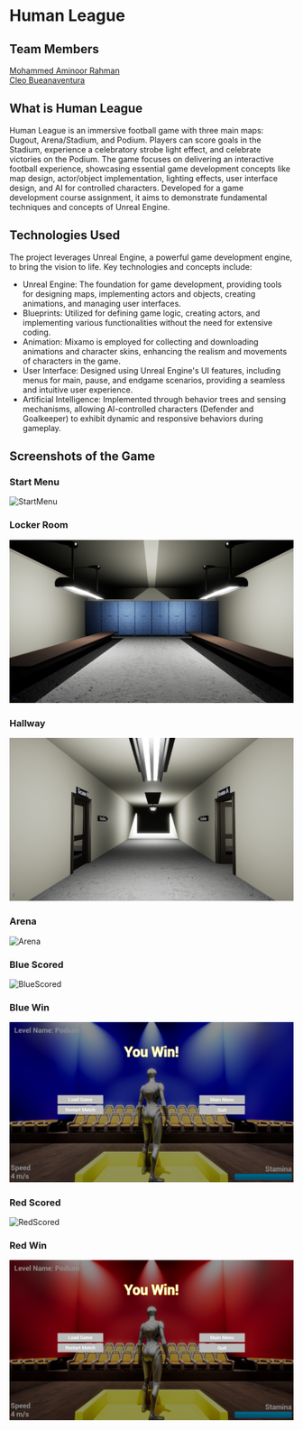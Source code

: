 # Human League

## Team Members

[Mohammed Aminoor Rahman](https://github.com/Mrahman141)  
[Cleo Bueanaventura](https://github.com/cleobnvntra)

## What is Human League

Human League is an immersive football game with three main maps: Dugout, Arena/Stadium, and Podium. Players can score goals in the Stadium, experience a celebratory strobe light effect, and celebrate victories on the Podium. The game focuses on delivering an interactive football experience, showcasing essential game development concepts like map design, actor/object implementation, lighting effects, user interface design, and AI for controlled characters. Developed for a game development course assignment, it aims to demonstrate fundamental techniques and concepts of Unreal Engine.

## Technologies Used

The project leverages Unreal Engine, a powerful game development engine, to bring the vision to life. Key technologies and concepts include:

- Unreal Engine: The foundation for game development, providing tools for designing maps, implementing actors and objects, creating animations, and managing user interfaces.
- Blueprints: Utilized for defining game logic, creating actors, and implementing various functionalities without the need for extensive coding.
- Animation: Mixamo is employed for collecting and downloading animations and character skins, enhancing the realism and movements of characters in the game.
- User Interface: Designed using Unreal Engine's UI features, including menus for main, pause, and endgame scenarios, providing a seamless and intuitive user experience.
- Artificial Intelligence: Implemented through behavior trees and sensing mechanisms, allowing AI-controlled characters (Defender and Goalkeeper) to exhibit dynamic and responsive behaviors during gameplay.

## Screenshots of the Game

### Start Menu
![StartMenu](./Images/StartMenu.png)

### Locker Room
![LockerRoom](./Images/LockerRoom.png)

### Hallway
![Hallway](./Images/hallway.png)

### Arena
![Arena](./Images/Arena.png)

### Blue Scored
![BlueScored](./Images/BlueScoreLights.png)

### Blue Win
![BlueWin](./Images/BlueWin.png)

### Red Scored
![RedScored](./Images/RedScoreLights.png)

### Red Win
![RedWin](./Images/RedWin.png)
